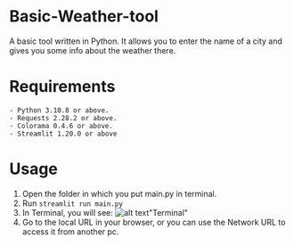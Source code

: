 # Basic-Weather-tool
A basic tool written in Python. It allows you to enter the name of a city and gives you some info about the weather there.
# Requirements
	- Python 3.10.8 or above.
	- Requests 2.28.2 or above.
	- Colorama 0.4.6 or above.
	- Streamlit 1.20.0 or above
# Usage
1. Open the folder in which you put main.py in terminal.
2. Run `streamlit run main.py`
3. In Terminal, you will see: ![alt text](https://i.imgur.com/Ffod8ub.png)"Terminal"
4. Go to the local URL in your browser, or you can use the Network URL to access it from another pc.
